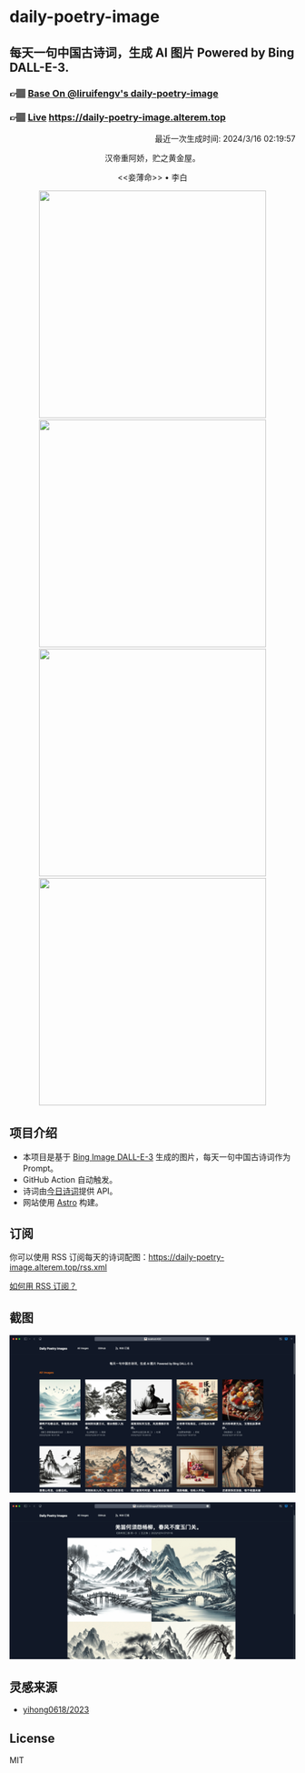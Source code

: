 
# daily-poetry-image

## 每天一句中国古诗词，生成 AI 图片 Powered by Bing DALL-E-3.

### 👉🏽 [Base On @liruifengv's daily-poetry-image](https://github.com/liruifengv/daily-poetry-image)

### 👉🏽 [Live](https://daily-poetry-image.alterem.top/) https://daily-poetry-image.alterem.top

<p align="right">
  最近一次生成时间: 2024/3/16 02:19:57
</p>
<p align="center">
汉帝重阿娇，贮之黄金屋。
</p>
<p align="center">
<<妾薄命>> • 李白
</p>
<p align="center">
<img src="https://tse4.mm.bing.net/th/id/OIG2.gFFJV3zH2_1E7fv1X.yx" height="400" width="400" />
<img src="https://tse1.mm.bing.net/th/id/OIG2.KkKdGwniJSagpLZG7Vcq" height="400" width="400" />
<img src="https://tse1.mm.bing.net/th/id/OIG2.TcpHPX0a_e7FgUIWQv3d" height="400" width="400" />
<img src="https://tse2.mm.bing.net/th/id/OIG2.FiKQvCooqHGuPqS9hYKf" height="400" width="400" />
</p>

## 项目介绍

-   本项目是基于 [Bing Image DALL-E-3](https://www.bing.com/images/create) 生成的图片，每天一句中国古诗词作为 Prompt。
-   GitHub Action 自动触发。
-   诗词由[今日诗词](https://www.jinrishici.com/)提供 API。
-   网站使用 [Astro](https://astro.build) 构建。

## 订阅

你可以使用 RSS 订阅每天的诗词配图：https://daily-poetry-image.alterem.top/rss.xml

[如何用 RSS 订阅？](https://zhuanlan.zhihu.com/p/55026716)

## 截图

![图片列表](./screenshots/Snipaste_2023-12-28_21-00-26.png)

![图片详情](./screenshots/Snipaste_2023-12-28_21-00-53.png)

## 灵感来源

-   [yihong0618/2023](https://github.com/yihong0618/2023)

## License

MIT
